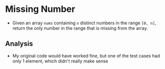 # Missing Number
- Given an array `nums` containing `n` distinct numbers in the range `[0, n]`, return the only number in the range that is missing from the array.

## Analysis
- My original code would have worked fine, but one of the test cases had only 1 element, which didn't really make sense

